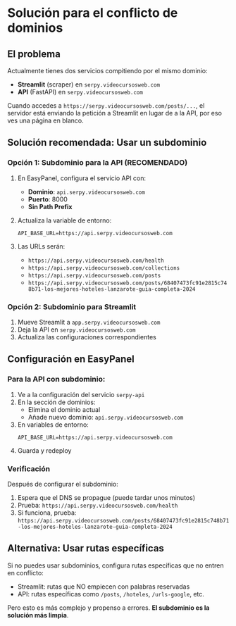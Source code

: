 # Solución para el conflicto de dominios

## El problema

Actualmente tienes dos servicios compitiendo por el mismo dominio:
- **Streamlit** (scraper) en `serpy.videocursosweb.com`
- **API** (FastAPI) en `serpy.videocursosweb.com`

Cuando accedes a `https://serpy.videocursosweb.com/posts/...`, el servidor está enviando la petición a Streamlit en lugar de a la API, por eso ves una página en blanco.

## Solución recomendada: Usar un subdominio

### Opción 1: Subdominio para la API (RECOMENDADO)

1. En EasyPanel, configura el servicio API con:
   - **Dominio**: `api.serpy.videocursosweb.com`
   - **Puerto**: 8000
   - **Sin Path Prefix**

2. Actualiza la variable de entorno:
   ```
   API_BASE_URL=https://api.serpy.videocursosweb.com
   ```

3. Las URLs serán:
   - `https://api.serpy.videocursosweb.com/health`
   - `https://api.serpy.videocursosweb.com/collections`
   - `https://api.serpy.videocursosweb.com/posts`
   - `https://api.serpy.videocursosweb.com/posts/68407473fc91e2815c748b71-los-mejores-hoteles-lanzarote-guia-completa-2024`

### Opción 2: Subdominio para Streamlit

1. Mueve Streamlit a `app.serpy.videocursosweb.com`
2. Deja la API en `serpy.videocursosweb.com`
3. Actualiza las configuraciones correspondientes

## Configuración en EasyPanel

### Para la API con subdominio:

1. Ve a la configuración del servicio `serpy-api`
2. En la sección de dominios:
   - Elimina el dominio actual
   - Añade nuevo dominio: `api.serpy.videocursosweb.com`
3. En variables de entorno:
   ```
   API_BASE_URL=https://api.serpy.videocursosweb.com
   ```
4. Guarda y redeploy

### Verificación

Después de configurar el subdominio:

1. Espera que el DNS se propague (puede tardar unos minutos)
2. Prueba: `https://api.serpy.videocursosweb.com/health`
3. Si funciona, prueba: `https://api.serpy.videocursosweb.com/posts/68407473fc91e2815c748b71-los-mejores-hoteles-lanzarote-guia-completa-2024`

## Alternativa: Usar rutas específicas

Si no puedes usar subdominios, configura rutas específicas que no entren en conflicto:

- Streamlit: rutas que NO empiecen con palabras reservadas
- API: rutas específicas como `/posts`, `/hoteles`, `/urls-google`, etc.

Pero esto es más complejo y propenso a errores. **El subdominio es la solución más limpia**.
